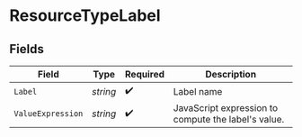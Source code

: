 # ResourceTypeLabel


## Fields

| Field                                               | Type                                                | Required                                            | Description                                         |
| --------------------------------------------------- | --------------------------------------------------- | --------------------------------------------------- | --------------------------------------------------- |
| `Label`                                             | *string*                                            | :heavy_check_mark:                                  | Label name                                          |
| `ValueExpression`                                   | *string*                                            | :heavy_check_mark:                                  | JavaScript expression to compute the label's value. |